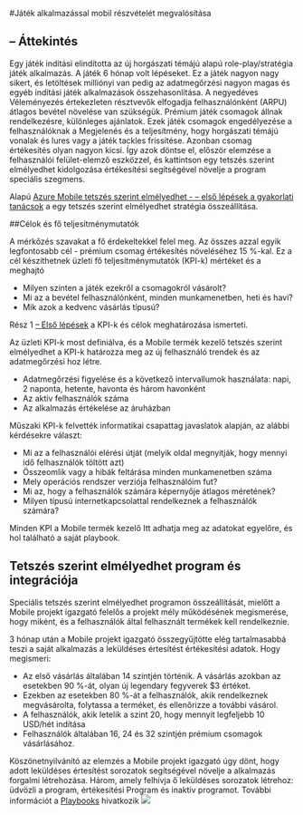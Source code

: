 <properties 
    pageTitle="Játék alkalmazás Azure Mobile tetszés szerint elmélyedhet végrehajtása"
    description="Játék alkalmazás forgatókönyv Azure Mobile tevékenységek végrehajtásához" 
    services="mobile-engagement" 
    documentationCenter="mobile" 
    authors="piyushjo"
    manager="dwrede"
    editor=""/>

<tags
    ms.service="mobile-engagement"
    ms.devlang="na"
    ms.topic="article"
    ms.tgt_pltfrm="mobile-multiple"
    ms.workload="mobile" 
    ms.date="08/19/2016"
    ms.author="piyushjo"/>

#<a name="implement-mobile-engagement-with-gaming-app"></a>Játék alkalmazással mobil részvételét megvalósítása

## <a name="overview"></a>– Áttekintés

Egy játék indítási elindította az új horgászati témájú alapú role-play/stratégia játék alkalmazás. A játék 6 hónap volt lépéseket. Ez a játék nagyon nagy sikert, és letöltések milliónyi van pedig az adatmegőrzési nagyon magas és egyéb indítási játék alkalmazások összehasonlítása. A negyedéves Véleményezés értekezleten résztvevők elfogadja felhasználónként (ARPU) átlagos bevétel növelése van szükségük. Prémium játék csomagok állnak rendelkezésre, különleges ajánlatok. Ezek játék csomagok engedélyezése a felhasználóknak a Megjelenés és a teljesítmény, hogy horgászati témájú vonalak és lures vagy a játék tackles frissítése. Azonban csomag értékesítés olyan nagyon kicsi. Így azok döntse el, először elemzése a felhasználói felület-elemző eszközzel, és kattintson egy tetszés szerint elmélyedhet kidolgozása értékesítési segítségével növelje a program speciális szegmens.

Alapú [Azure Mobile tetszés szerint elmélyedhet - – első lépések a gyakorlati tanácsok](mobile-engagement-getting-started-best-practices.md) a egy tetszés szerint elmélyedhet stratégia összeállítása.

##<a name="objectives-and-kpis"></a>Célok és fő teljesítménymutatók

A mérkőzés szavakat a fő érdekeltekkel felel meg. Az összes azzal egyik legfontosabb cél - prémium csomag értékesítés növeléséhez 15 %-kal. Ez a cél készíthetnek üzleti fő teljesítménymutatók (KPI-k) mértéket és a meghajtó

* Milyen szinten a játék ezekről a csomagokról vásárolt?
* Mi az a bevétel felhasználónként, minden munkamenetben, heti és havi?
* Mik azok a kedvenc vásárlás típusú?

Rész 1 [– Első lépések](mobile-engagement-getting-started-best-practices.md) a KPI-k és célok meghatározása ismerteti. 

Az üzleti KPI-k most definiálva, és a Mobile termék kezelő tetszés szerint elmélyedhet a KPI-k határozza meg az új felhasználó trendek és az adatmegőrzési hoz létre.

* Adatmegőrzési figyelése és a következő intervallumok használata: napi, 2 naponta, hetente, havonta és három havonként
* Az aktív felhasználók száma
* Az alkalmazás értékelése az áruházban

Műszaki KPI-k felvették informatikai csapattag javaslatok alapján, az alábbi kérdésekre választ:

* Mi az a felhasználói elérési útját (melyik oldal megnyitják, hogy mennyi idő felhasználók töltött azt)
* Összeomlik vagy a hibák feltárása minden munkamenetben száma
* Mely operációs rendszer verziója felhasználóim fut?
* Mi az, hogy a felhasználók számára képernyője átlagos méretének?
* Milyen típusú internetkapcsolattal rendelkeznek a felhasználók számára?

Minden KPI a Mobile termék kezelő Itt adhatja meg az adatokat egyelőre, és hol található a saját playbook.

## <a name="engagement-program-and-integration"></a>Tetszés szerint elmélyedhet program és integrációja

Speciális tetszés szerint elmélyedhet programon összeállítását, mielőtt a Mobile projekt igazgató felelős a projekt mély működésének megismerése, hogy miként, és a felhasználók által felhasznált termékek kell rendelkeznie.

3 hónap után a Mobile projekt igazgató összegyűjtötte elég tartalmasabbá teszi a saját alkalmazás a leküldéses értesítést értékesítési adatok. Hogy megismeri:

* Az első vásárlás általában 14 szintjén történik. A vásárlás azokban az esetekben 90 %-át, olyan új legendary fegyverek $3 értéket.
* Ezekben az esetekben 80 %-át a felhasználók, akik rendelkeznek megvásárolta, folytassa a terméket, és ellenőrizze a további vásárol.
* A felhasználók, akik letelik a szint 20, hogy mennyit legfeljebb 10 USD/hét indítása
* Felhasználók általában 16, 24 és 32 szintjén prémium csomagok vásárlásához.

Köszönetnyilvánító az elemzés a Mobile projekt igazgató úgy dönt, hogy adott leküldéses értesítést sorozatok segítségével növelje a alkalmazás forgalmi létrehozása. Három, amely felhívja ő leküldéses sorozatok létrehoz: üdvözli a program, értékesítési Program és inaktív programot. További információt a [Playbooks](https://github.com/Azure/azure-mobile-engagement-samples/tree/master/Playbooks) hivatkozik
    ![][1]

<!--Image references-->

[1]: ./media/mobile-engagement-game-scenario/notification-scenario.png

<!--Link references-->
